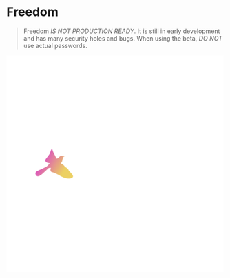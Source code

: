 # Freedom

> Freedom _IS NOT PRODUCTION READY_. It is still in early development and has many security holes and bugs.
> When using the beta, _DO NOT_ use actual passwords.

![logo](/static/logos/bird-on-side-white-text.svg)
